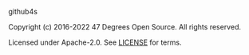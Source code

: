 [comment]: <> (Don't edit this file!)
[comment]: <> (It is automatically updated after every release of https://github.com/47degrees/.github)
[comment]: <> (If you want to suggest a change, please open a PR or issue in that repository)

github4s

Copyright (c) 2016-2022 47 Degrees Open Source. All rights reserved.

Licensed under Apache-2.0. See [LICENSE](LICENSE.md) for terms.